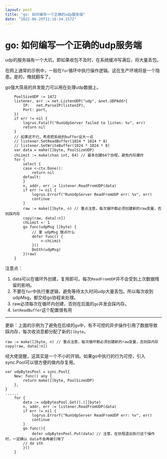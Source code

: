 ```yaml
---
layout: post
title: "go: 如何编写一个正确的udp服务端"
date: "2022-06-29T11:16:34.157Z"
---
```

go: 如何编写一个正确的udp服务端
===================

udp的服务端有一个大坑，即如果收包不及时，在系统缓冲写满后，将大量丢包。

在网上通常的示例中，一般在`for`循环中执行操作逻辑。这在生产环境将是一个隐患。是的，俺就翻车了。

go强大简易的并发能力可以用在处理udp数据上。

    	PoolSizeUDP := 1472
    	listener, err := net.ListenUDP("udp", &net.UDPAddr{
    		IP:   net.ParseIP(listenIP),
    		Port: port,
    	})
    	if err != nil {
    		logrus.Fatalf("RunUdpServer failed to listen: %v", err)
    		return nil
    	}
    	// 如果还不行，考虑把系统的buffer设大一点
    	// listener.SetReadBuffer(1024 * 1024 * 8)
    	// listener.SetWriteBuffer(1024 * 1024 * 8)
    	var data = make([]byte, PoolSizeUDP)
    	chLimit := make(chan int, 64) // 最多创建64个协程，避免内存爆炸
    	for {
    		select {
    		case <-ctx.Done():
    			return nil
    		default:
    		}
    		n, addr, err := listener.ReadFromUDP(data)
    		if err != nil {
    			logrus.Errorf("RunUdpServer ReadFromUDP err: %v", err)
    			continue
    		}
    		raw := make([]byte, n) // 重点注意，每次循环都必须创建新的raw变量，否则踩内存
    		copy(raw, data[:n])
    		chLimit <- 1
    		go func(udpMsg []byte) {
    			// 拿 udpMsg 做点什么
    			defer func() {
    				<-chLimit
    			}()
    			DoSth(udpMsg)
    		}(raw)
    	}
    

注意点：

1.  data可以在循环外创建，复用即可。每次`ReadFromUDP`并不会受到上次数据残留的影响。
2.  不要在`for`中执行重逻辑，避免等待太久时间udp大量丢包。所以每次收到udpMsg，都交给go协程来处理。
3.  raw必须每次在循环内创建，否则在后面的`go`并发会踩内存。
4.  `SetReadBuffer`这个配置很有用

* * *

更新：上面的示例为了避免在后续的`go`中，有不可控的异步操作引用了数据导致踩内存，每次收消息都分配了新的`[]byte`。

    raw := make([]byte, n) // 重点注意，每次循环都必须创建新的raw变量，否则踩内存
    copy(raw, data[:n])
    

经大佬提醒，这其实是一个不小的开销。如果go中执行的行为可控，引入sync.Pool可以很方便的做内存复用。

    var udpBytesPool = sync.Pool{
    	New: func() any {
    		return make([]byte, PoolSizeUDP)
    	},
    }
    ......
    	for {
    		data := udpBytesPool.Get().([]byte)
    		n, addr, err := listener.ReadFromUDP(data)
    		if err != nil {
    			logrus.Errorf("RunUdpServer ReadFromUDP err: %v", err)
    			continue
    		}
    		go func(){
    			defer udpBytesPool.Put(data) // 注意，在协程退出执行这个操作时，一定确认 data不会再被引用了
    		// do sth
    		}()
    	}